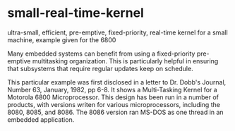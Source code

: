 small-real-time-kernel
======================

ultra-small, efficient, pre-emptive, fixed-priority, real-time kernel for a small machine, example given for the 6800

Many embedded systems can benefit from using a fixed-priority pre-emptive multitasking organization. 
This is particularly helpful in ensuring that subsystems that require regular updates keep on schedule.

This particular example was first disclosed in a letter to Dr. Dobb's Journal, Number 63, January, 1982, pp 6-8.
It shows a Multi-Tasking Kernel for a Motorola 6800 Microprocessor.
This design has been run in a number of products, with versions writen for various microprocessors, 
including the 8080, 8085, and 8086. The 8086 version ran MS-DOS as one thread in an embedded application.
